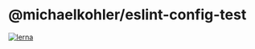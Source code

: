 # @michaelkohler/eslint-config-test

[![lerna](https://img.shields.io/badge/maintained%20with-lerna-cc00ff.svg)](https://lernajs.io/)
